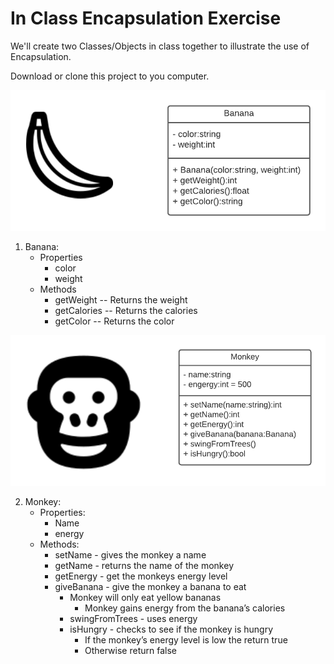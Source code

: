 # In Class Encapsulation Exercise 

We'll create two Classes/Objects in class together to illustrate the use of Encapsulation.

Download or clone this project to you computer. 

![banana](images/banana.png)
1. Banana:
    * Properties    
      * color
      * weight
    * Methods
      * getWeight -- Returns the weight
      * getCalories -- Returns the calories
      * getColor -- Returns the color

![monkey](images/monkey.png)

2. Monkey:
   * Properties:
      * Name
      * energy
   * Methods:
      * setName - gives the monkey a name
      * getName - returns the name of the monkey
      * getEnergy - get the monkeys energy level
      * giveBanana - give the monkey a banana to eat
         * Monkey will only eat yellow bananas
            * Monkey gains energy from the banana’s calories
         * swingFromTrees - uses energy
         * isHungry - checks to see if the monkey is hungry
            * If the monkey’s energy level is low the return true
            * Otherwise return false